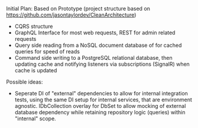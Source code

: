 Initial Plan: Based on Prototype (project structure based on https://github.com/jasontaylordev/CleanArchitecture)
- CQRS structure
- GraphQL Interface for most web requests, REST for admin related requests
- Query side reading from a NoSQL document database of for cached queries for speed of reads
- Command side writing to a PostgreSQL relational database, then updating cache and notifying listeners via subscriptions (SignalR) when cache is updated

Possible ideas:
- Seperate DI of "external" dependencies to allow for internal integration tests, using the same DI setup for internal services, that are environment agnostic. IDbCollection overlay for DbSet to allow mocking of external database dependency while retaining repository logic (queries) within "internal" scope.


